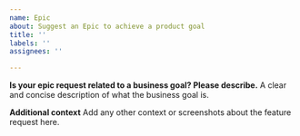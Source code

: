 ```yaml
---
name: Epic
about: Suggest an Epic to achieve a product goal
title: ''
labels: ''
assignees: ''

---
```


**Is your epic request related to a business goal? Please describe.**
A clear and concise description of what the business goal is.

**Additional context**
Add any other context or screenshots about the feature request here.
